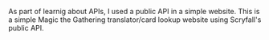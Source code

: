 As part of learnig about APIs, I used a public API in a simple website.
This is a simple Magic the Gathering translator/card lookup website using Scryfall's public API.
